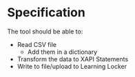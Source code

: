 # Specification

The tool should be able to:

- Read CSV file
  - Add them in a dictionary
- Transform the data to XAPI Statements
- Write to file/upload to Learning Locker
